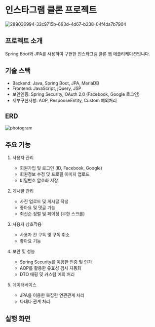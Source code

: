 # 인스타그램 클론 프로젝트

![289036994-32c9715b-693d-4d67-b238-04f4da7b7904](https://github.com/user-attachments/assets/301036db-8f9f-4d5a-9743-2750f2a06a74)


## 프로젝트 소개
Spring Boot와 JPA를 사용하여 구현한 인스타그램 클론 웹 애플리케이션입니다.


## 기술 스택
- Backend: Java, Spring Boot, JPA, MariaDB
- Frontend: JavaScript, jQuery, JSP
- 보안인증: Spring Security, OAuth 2.0 (Facebook, Google 로그인)
- 세부구현사항: AOP, ResponseEntity, Custom 예외처리


## ERD
![photogram](https://github.com/user-attachments/assets/e1f4c821-2391-417a-abe1-b94aee9d2261)


## 주요 기능
1. 사용자 관리
   - 회원가입 및 로그인 (ID, Facebook, Google)
   - 회원정보 수정 및 프로필 이미지 업로드
   - 비밀번호 암호화 저장
   
2. 게시글 관리
   - 사진 업로드 및 게시글 작성
   - 좋아요 및 댓글 기능
   - 최신순 정렬 및 페이징 (무한 스크롤)

3. 사용자 상호작용
   - 사용자 간 구독 및 구독 취소
   - 좋아요 기능

4. 보안 및 성능
   - Spring Security를 이용한 인증 및 인가
   - AOP를 활용한 유효성 검사 자동화
   - DTO 매핑 및 커스텀 예외 처리

5. 데이터베이스
   - JPA를 이용한 복잡한 연관관계 처리
   - 다대다 관계 처리


## 실행 화면


